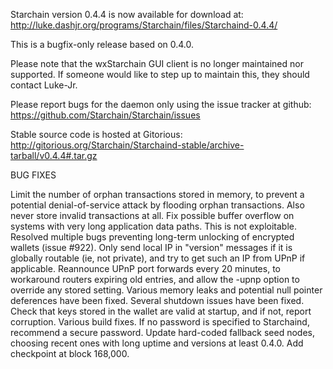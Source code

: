Starchain version 0.4.4 is now available for download at:
http://luke.dashjr.org/programs/Starchain/files/Starchaind-0.4.4/

This is a bugfix-only release based on 0.4.0.

Please note that the wxStarchain GUI client is no longer maintained nor supported. If someone would like to step up to maintain this, they should contact Luke-Jr.

Please report bugs for the daemon only using the issue tracker at github:
https://github.com/Starchain/Starchain/issues

Stable source code is hosted at Gitorious:
http://gitorious.org/Starchain/Starchaind-stable/archive-tarball/v0.4.4#.tar.gz

BUG FIXES

Limit the number of orphan transactions stored in memory, to prevent a potential denial-of-service attack by flooding orphan transactions. Also never store invalid transactions at all.
Fix possible buffer overflow on systems with very long application data paths. This is not exploitable.
Resolved multiple bugs preventing long-term unlocking of encrypted wallets (issue #922).
Only send local IP in "version" messages if it is globally routable (ie, not private), and try to get such an IP from UPnP if applicable.
Reannounce UPnP port forwards every 20 minutes, to workaround routers expiring old entries, and allow the -upnp option to override any stored setting.
Various memory leaks and potential null pointer deferences have been
fixed.
Several shutdown issues have been fixed.
Check that keys stored in the wallet are valid at startup, and if not,
report corruption.
Various build fixes.
If no password is specified to Starchaind, recommend a secure password.
Update hard-coded fallback seed nodes, choosing recent ones with long uptime and versions at least 0.4.0.
Add checkpoint at block 168,000.

